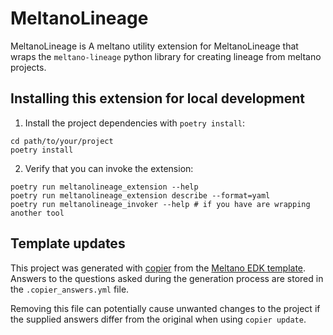 # MeltanoLineage

MeltanoLineage is A meltano utility extension for MeltanoLineage that wraps the `meltano-lineage` python library for creating lineage from meltano projects.

## Installing this extension for local development

1. Install the project dependencies with `poetry install`:

```shell
cd path/to/your/project
poetry install
```

2. Verify that you can invoke the extension:

```shell
poetry run meltanolineage_extension --help
poetry run meltanolineage_extension describe --format=yaml
poetry run meltanolineage_invoker --help # if you have are wrapping another tool
```

## Template updates

This project was generated with [copier](https://copier.readthedocs.io/en/stable/) from the [Meltano EDK template](https://github.com/meltano/edk).
Answers to the questions asked during the generation process are stored in the `.copier_answers.yml` file.

Removing this file can potentially cause unwanted changes to the project if the supplied answers differ from the original when using `copier update`.
